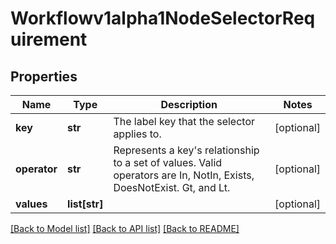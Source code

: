 # Workflowv1alpha1NodeSelectorRequirement

## Properties
Name | Type | Description | Notes
------------ | ------------- | ------------- | -------------
**key** | **str** | The label key that the selector applies to. | [optional] 
**operator** | **str** | Represents a key&#39;s relationship to a set of values. Valid operators are In, NotIn, Exists, DoesNotExist. Gt, and Lt. | [optional] 
**values** | **list[str]** |  | [optional] 

[[Back to Model list]](../README.md#documentation-for-models) [[Back to API list]](../README.md#documentation-for-api-endpoints) [[Back to README]](../README.md)



